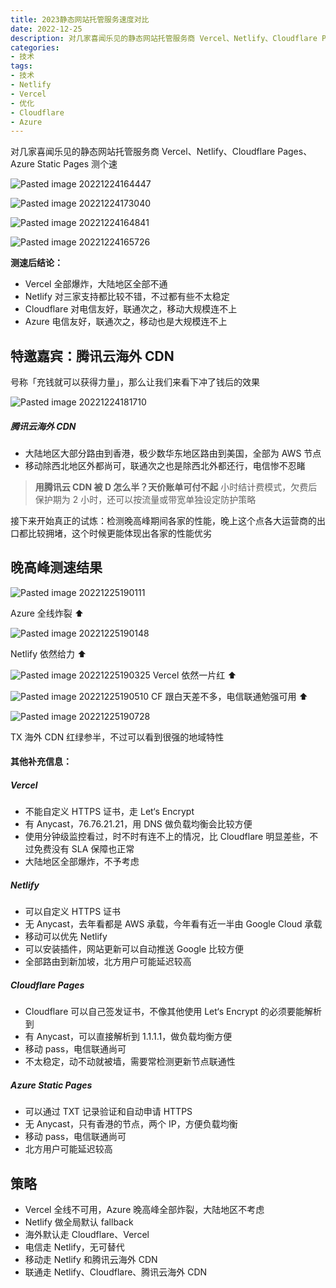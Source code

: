 ```yaml
---
title: 2023静态网站托管服务速度对比
date: 2022-12-25
description: 对几家喜闻乐见的静态网站托管服务商 Vercel、Netlify、Cloudflare Pages、Azure Static Pages 测个速
categories:
- 技术
tags:
- 技术
- Netlify
- Vercel
- 优化
- Cloudflare
- Azure
---
```


<!-- # 2023静态网站托管服务速度对比 -->

对几家喜闻乐见的静态网站托管服务商 Vercel、Netlify、Cloudflare Pages、Azure Static Pages 测个速

![Pasted image 20221224164447](https://blog-1301127393.cos.ap-shanghai.myqcloud.com/BlogImgs/202212252033118.png)

![Pasted image 20221224173040](https://blog-1301127393.cos.ap-shanghai.myqcloud.com/BlogImgs/202212252033119.png)

![Pasted image 20221224164841](https://blog-1301127393.cos.ap-shanghai.myqcloud.com/BlogImgs/202212252033120.png)

![Pasted image 20221224165726](https://blog-1301127393.cos.ap-shanghai.myqcloud.com/BlogImgs/202212252033121.png)

**测速后结论：**

- Vercel 全部爆炸，大陆地区全部不通
- Netlify 对三家支持都比较不错，不过都有些不太稳定
- Cloudflare 对电信友好，联通次之，移动大规模连不上
- Azure 电信友好，联通次之，移动也是大规模连不上

## 特邀嘉宾：腾讯云海外 CDN

号称「充钱就可以获得力量」，那么让我们来看下冲了钱后的效果

![Pasted image 20221224181710](https://blog-1301127393.cos.ap-shanghai.myqcloud.com/BlogImgs/202212252033122.png)

##### 腾讯云海外 CDN

- 大陆地区大部分路由到香港，极少数华东地区路由到美国，全部为 AWS 节点
- 移动除西北地区外都尚可，联通次之也是除西北外都还行，电信惨不忍睹

> **用腾讯云 CDN 被 D 怎么半？天价账单可付不起**
> 小时结计费模式，欠费后保护期为 2 小时，还可以按流量或带宽单独设定防护策略

接下来开始真正的试炼：检测晚高峰期间各家的性能，晚上这个点各大运营商的出口都比较拥堵，这个时候更能体现出各家的性能优劣

## 晚高峰测速结果

![Pasted image 20221225190111](https://blog-1301127393.cos.ap-shanghai.myqcloud.com/BlogImgs/202212252033123.png)

Azure 全线炸裂 ⬆️

![Pasted image 20221225190148](https://blog-1301127393.cos.ap-shanghai.myqcloud.com/BlogImgs/202212252033124.png)

Netlify 依然给力 ⬆️

![Pasted image 20221225190325](https://blog-1301127393.cos.ap-shanghai.myqcloud.com/BlogImgs/202212252033125.png)
Vercel 依然一片红 ⬆️

![Pasted image 20221225190510](https://blog-1301127393.cos.ap-shanghai.myqcloud.com/BlogImgs/202212252033127.png)
CF 跟白天差不多，电信联通勉强可用 ⬆️

![Pasted image 20221225190728](https://blog-1301127393.cos.ap-shanghai.myqcloud.com/BlogImgs/202212252033128.png)

TX 海外 CDN 红绿参半，不过可以看到很强的地域特性

#### 其他补充信息：

##### Vercel

- 不能自定义 HTTPS 证书，走 Let‘s Encrypt
- 有 Anycast，76.76.21.21，用 DNS 做负载均衡会比较方便
- 使用分钟级监控看过，时不时有连不上的情况，比 Cloudflare 明显差些，不过免费没有 SLA 保障也正常
- 大陆地区全部爆炸，不予考虑

##### Netlify

- 可以自定义 HTTPS 证书
- 无 Anycast，去年看都是 AWS 承载，今年看有近一半由 Google Cloud 承载
- 移动可以优先 Netlify
- 可以安装插件，网站更新可以自动推送 Google 比较方便
- 全部路由到新加坡，北方用户可能延迟较高

##### Cloudflare Pages

- Cloudflare 可以自己签发证书，不像其他使用 Let‘s Encrypt 的必须要能解析到
- 有 Anycast，可以直接解析到 1.1.1.1，做负载均衡方便
- 移动 pass，电信联通尚可
- 不太稳定，动不动就被墙，需要常检测更新节点联通性

##### Azure Static Pages

- 可以通过 TXT 记录验证和自动申请 HTTPS
- 无 Anycast，只有香港的节点，两个 IP，方便负载均衡
- 移动 pass，电信联通尚可
- 北方用户可能延迟较高

## 策略

- Vercel 全线不可用，Azure 晚高峰全部炸裂，大陆地区不考虑
- Netlify 做全局默认 fallback
- 海外默认走 Cloudflare、Vercel
- 电信走 Netlify，无可替代
- 移动走 Netlify 和腾讯云海外 CDN
- 联通走 Netlify、Cloudflare、腾讯云海外 CDN
